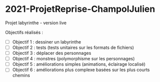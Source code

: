 # 2021-ProjetReprise-ChampolJulien

Projet labyrinthe - version live

Objectifs réalisés :

- [ ] Objectif 1 : dessiner un labyrinthe
- [ ] Objectif 2 : tests (tests unitaires sur les formats de fichiers)
- [ ] Objectif 3 : déplacer des personnages
- [ ] Objectif 4 : monstres (polymorphisme sur les personnages)
- [ ] Objectif 5 : améliorations simples (animations, éclairage localisé)
- [ ] Objectif 6 : améliorations plus complexe basées sur les plus courts chemins